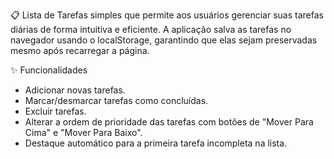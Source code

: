  📋 Lista de Tarefas simples que permite aos usuários gerenciar suas tarefas diárias de forma intuitiva e eficiente. 
    A aplicação salva as tarefas no navegador usando o localStorage, garantindo que elas sejam preservadas mesmo após recarregar a página.

✨ Funcionalidades
- Adicionar novas tarefas.
- Marcar/desmarcar tarefas como concluídas.
- Excluir tarefas.
- Alterar a ordem de prioridade das tarefas com botões de "Mover Para Cima" e "Mover Para Baixo".
- Destaque automático para a primeira tarefa incompleta na lista.
